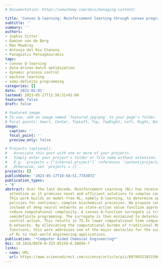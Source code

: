 ```yaml
---
# Documentation: https://wowchemy.com/docs/managing-content/

title: 'Convex Q-learning: Reinforcement learning through convex programming'
subtitle: ''
summary: ''
authors:
- Sophie Sitter
- Damien van de Berg
- Max Mowbray
- Antonio del Rio Chanona
- Panagiotis Petsagkourakis
tags:
- convex Q-learning
- data-driven batch optimization
- dynamic process control
- machine learning
- semi-definite programming
categories: []
date: '2022-01-01'
lastmod: 2023-05-17T11:58:51+01:00
featured: false
draft: false

# Featured image
# To use, add an image named `featured.jpg/png` to your page's folder.
# Focal points: Smart, Center, TopLeft, Top, TopRight, Left, Right, BottomLeft, Bottom, BottomRight.
image:
  caption: ''
  focal_point: ''
  preview_only: false

# Projects (optional).
#   Associate this post with one or more of your projects.
#   Simply enter your project's folder or file name without extension.
#   E.g. `projects = ["internal-project"]` references `content/project/deep-learning/index.md`.
#   Otherwise, set `projects = []`.
projects: []
publishDate: '2023-05-17T10:58:51.778307Z'
publication_types:
- '6'
abstract: Over the last decade, Reinforcement Learning (RL) has received significant
  attention as it promises novel and efficient solutions to complex control problems.
  This work builds on model-free RL, namely Q-learning, to determine optimal control
  policies for nonlinear, complex biochemical processes. We propose convex functions
  instead of deep neural networks as state-action value function approximators to
  reduce computational complexity. A convex Q-function surrogate is trained using
  semidefinite programming. The surrogate is then minimized to determine the optimal
  control action. This results in 75.3% lower computational time compared with deep
  Q-networks. By alleviating the computational burden of traditional RL approximation
  functions, this work addresses one of the major obstacles for the successful implementation
  of RL to real-world engineering applications.
publication: '*Computer Aided Chemical Engineering*'
doi: 10.1016/B978-0-323-85159-6.50056-7
links:
- name: URL
  url: https://www.sciencedirect.com/science/article/pii/B9780323851596500567
---
```

